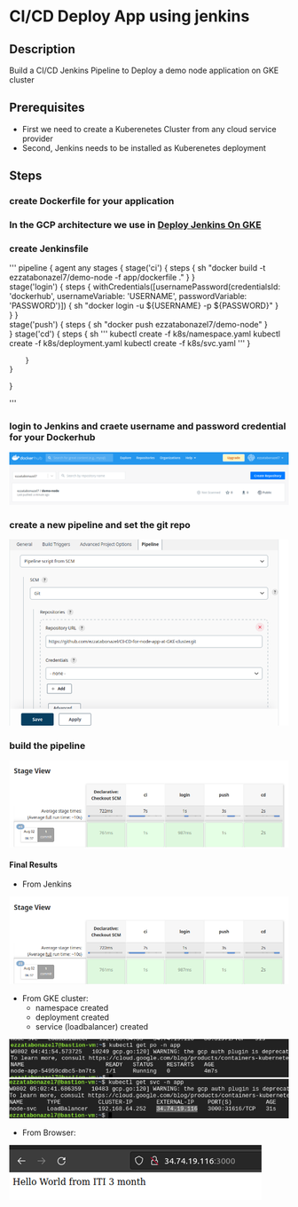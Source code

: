 # CI/CD Deploy App using jenkins

## Description
Build a CI/CD Jenkins Pipeline to Deploy a demo node application on GKE cluster 

## Prerequisites
* First we need to create a Kuberenetes Cluster from any cloud service provider
* Second, Jenkins needs to be installed as Kuberenetes deployment


## Steps
### create  Dockerfile for your application



### In the GCP architecture we use in [Deploy Jenkins On GKE](https://github.com/ezzatabonazel/Deploy-jenkins-on-GKE-cluster.git)


### create Jenkinsfile

'''
pipeline {
    agent any
    stages {
            stage('ci') {
            steps {
                sh "docker build -t ezzatabonazel7/demo-node -f app/dockerfile ."
                }
            }  
            stage('login') {
            steps {
                 withCredentials([usernamePassword(credentialsId: 'dockerhub', usernameVariable: 'USERNAME', passwordVariable: 'PASSWORD')])
                 {
                    sh "docker login -u ${USERNAME} -p ${PASSWORD}"
                }  
             }
          }   
            stage('push') {
            steps {
                sh "docker push ezzatabonazel7/demo-node"
                }  
            }
            stage('cd') {
            steps {
                sh '''
                kubectl create -f k8s/namespace.yaml
                kubectl create  -f k8s/deployment.yaml
                kubectl create -f k8s/svc.yaml
                '''
            }
            
        }
    }
}  
  
'''


### login to Jenkins and craete username and password credential for your Dockerhub

<img src="screenshots/dockerhub.png"/>

### create a new pipeline and set the git repo

<img src="screenshots/jenkins-pipeline.png"/>

### build the pipeline

<img src="screenshots/build.png"/>


#### Final Results
* From Jenkins 

<img src="screenshots/build.png"/>

* From GKE cluster:
    - namespace created
    - deployment created 
    - service (loadbalancer) created

<img src="screenshots/app.png"/>
<img src="screenshots/appsvc.png"/>


* From Browser:

<img src="screenshots/web-test.png"/>



